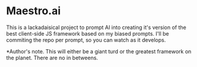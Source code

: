 # Maestro.ai
This is a lackadaisical project to prompt AI into creating it's version of the best client-side JS framework based on my biased prompts. 
I'll be commiting the repo per prompt, so you can watch as it develops. 

*Author's note. This will either be a giant turd or the greatest framework on the planet. There are no in betweens. 
